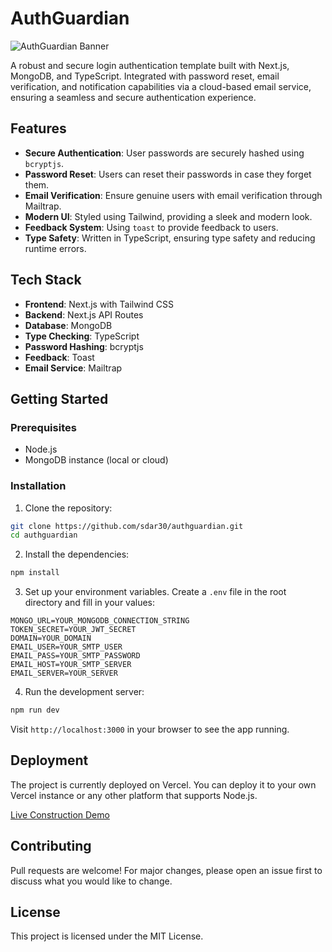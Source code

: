 # AuthGuardian

![AuthGuardian Banner](https://img.freepik.com/free-vector/security-shield-vector-cyber-security-technology_53876-112196.jpg?w=400)

A robust and secure login authentication template built with Next.js, MongoDB, and TypeScript. Integrated with password reset, email verification, and notification capabilities via a cloud-based email service, ensuring a seamless and secure authentication experience.

## Features

- **Secure Authentication**: User passwords are securely hashed using `bcryptjs`.
- **Password Reset**: Users can reset their passwords in case they forget them.
- **Email Verification**: Ensure genuine users with email verification through Mailtrap.
- **Modern UI**: Styled using Tailwind, providing a sleek and modern look.
- **Feedback System**: Using `toast` to provide feedback to users.
- **Type Safety**: Written in TypeScript, ensuring type safety and reducing runtime errors.

## Tech Stack

- **Frontend**: Next.js with Tailwind CSS
- **Backend**: Next.js API Routes
- **Database**: MongoDB
- **Type Checking**: TypeScript
- **Password Hashing**: bcryptjs
- **Feedback**: Toast
- **Email Service**: Mailtrap

## Getting Started

### Prerequisites

- Node.js
- MongoDB instance (local or cloud)

### Installation

1. Clone the repository:

```bash
git clone https://github.com/sdar30/authguardian.git
cd authguardian
```

2. Install the dependencies:

```bash
npm install
```

3. Set up your environment variables. Create a `.env` file in the root directory and fill in your values:

```
MONGO_URL=YOUR_MONGODB_CONNECTION_STRING
TOKEN_SECRET=YOUR_JWT_SECRET
DOMAIN=YOUR_DOMAIN
EMAIL_USER=YOUR_SMTP_USER
EMAIL_PASS=YOUR_SMTP_PASSWORD
EMAIL_HOST=YOUR_SMTP_SERVER
EMAIL_SERVER=YOUR_SERVER
```

4. Run the development server:

```bash
npm run dev
```

Visit `http://localhost:3000` in your browser to see the app running.

## Deployment

The project is currently deployed on Vercel. You can deploy it to your own Vercel instance or any other platform that supports Node.js. 

[Live Construction Demo](https://authguardian.vercel.app/)

## Contributing

Pull requests are welcome! For major changes, please open an issue first to discuss what you would like to change.

## License

This project is licensed under the MIT License.
